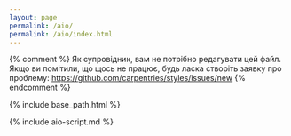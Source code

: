 ```yaml
---
layout: page
permalink: /aio/
permalink: /aio/index.html
---
```


{% comment %}
Як супровідник, вам не потрібно редагувати цей файл.
Якщо ви помітили, що щось не працює, будь ласка
створіть заявку про проблему: https://github.com/carpentries/styles/issues/new
{% endcomment %}

{% include base_path.html %}

{% include aio-script.md %}

